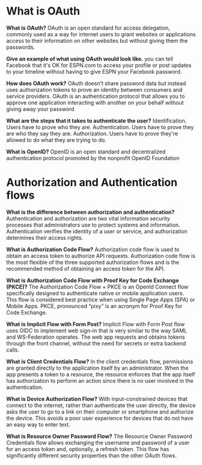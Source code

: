 # What is OAuth

**What is OAuth?** OAuth is an open standard for access delegation, commonly used as a way for internet users to grant websites or applications access to their information on other websites but without giving them the passwords.

**Give an example of what using OAuth would look like.**  you can tell Facebook that it's OK for ESPN.com to access your profile or post updates to your timeline without having to give ESPN your Facebook password.

**How does OAuth work?** OAuth doesn't share password data but instead uses authorization tokens to prove an identity between consumers and service providers. OAuth is an authentication protocol that allows you to approve one application interacting with another on your behalf without giving away your password

**What are the steps that it takes to authenticate the user?** Identification. Users have to prove who they are.
Authentication. Users have to prove they are who they say they are.
Authorization. Users have to prove they're allowed to do what they are trying to do.

**What is OpenID?** OpenID is an open standard and decentralized authentication protocol promoted by the nonprofit OpenID Foundation

# Authorization and Authentication flows

**What is the difference between authorization and authentication?** 
Authentication and authorization are two vital information security processes that administrators use to protect systems and information. Authentication verifies the identity of a user or service, and authorization determines their access rights.

**What is Authorization Code Flow?** Authorization code flow is used to obtain an access token to authorize API requests. Authorization code flow is the most flexible of the three supported authorization flows and is the recommended method of obtaining an access token for the API.

**What is Authorization Code Flow with Proof Key for Code Exchange (PKCE)?** The Authorization Code Flow + PKCE is an OpenId Connect flow specifically designed to authenticate native or mobile application users. This flow is considered best practice when using Single Page Apps (SPA) or Mobile Apps. PKCE, pronounced “pixy” is an acronym for Proof Key for Code Exchange.

**What is Implicit Flow with Form Post?** Implicit Flow with Form Post flow uses OIDC to implement web sign-in that is very similar to the way SAML and WS-Federation operates. The web app requests and obtains tokens through the front channel, without the need for secrets or extra backend calls.

**What is Client Credentials Flow?** In the client credentials flow, permissions are granted directly to the application itself by an administrator. When the app presents a token to a resource, the resource enforces that the app itself has authorization to perform an action since there is no user involved in the authentication.

**What is Device Authorization Flow?** With input-constrained devices that connect to the internet, rather than authenticate the user directly, the device asks the user to go to a link on their computer or smartphone and authorize the device. This avoids a poor user experience for devices that do not have an easy way to enter text.

**What is Resource Owner Password Flow?** The Resource Owner Password Credentials flow allows exchanging the username and password of a user for an access token and, optionally, a refresh token. This flow has significantly different security properties than the other OAuth flows.